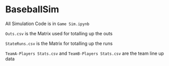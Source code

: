 # BaseballSim
All Simulation Code is in `Game Sim.ipynb`

`Outs.csv` is the Matrix used for totalling up the outs

`StateRuns.csv` is the Matrix for totalling up the runs

`TeamA-Players Stats.csv` and `TeamB-Players Stats.csv` are the team line up data
